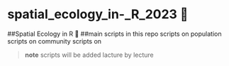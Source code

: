 # spatial_ecology_in-_R_2023  👾
##Spatial Ecology in R 👾
##main scripts in this repo
scripts on population
scripts on community
scripts on


>**note**
>scripts will be added lacture by lecture

